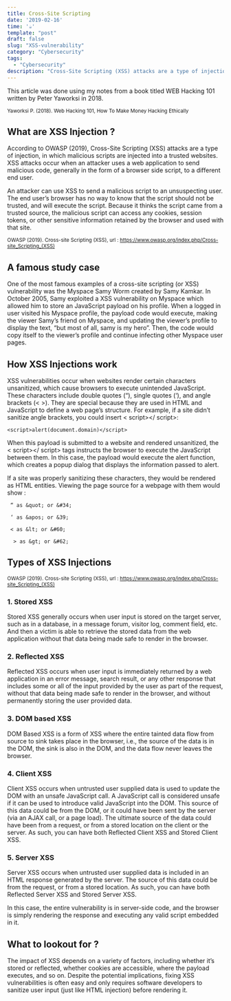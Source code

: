 ```yaml
---
title: Cross-Site Scripting
date: '2019-02-16'
time: '☕️'
template: "post"
draft: false
slug: "XSS-vulnerability"
category: "Cybersecurity"
tags:
  - "Cybersecurity"
description: "Cross-Site Scripting (XSS) attacks are a type of injection, in which malicious scripts are injected into a trusted websites. XSS attacks occur when an attacker uses a web application to send malicious code, generally in the form of a browser side script, to a different end user."
---
```


This article was done using my notes from a book titled WEB Hacking 101 written by Peter Yaworksi in 2018.

<sub>Yaworksi P. (2018). Web Hacking 101, How To Make Money Hacking Ethically</sub>

## What are XSS Injection ?

According to OWASP (2019), Cross-Site Scripting (XSS) attacks are a type of injection, in which malicious scripts are injected into a trusted websites. XSS attacks occur when an attacker uses a web application to send malicious code, generally in the form of a browser side script, to a different end user.

An attacker can use XSS to send a malicious script to an unsuspecting user. The end user’s browser has no way to know that the script should not be trusted, and will execute the script. Because it thinks the script came from a trusted source, the malicious script can access any cookies, session tokens, or other sensitive information retained by the browser and used with that site.

<sub>OWASP (2019). Cross-site Scripting (XSS), url : https://www.owasp.org/index.php/Cross-site_Scripting_(XSS)</sub>

## A famous study case

One of the most famous examples of a cross-site scripting (or XSS) vulnerability was
the Myspace Samy Worm created by Samy Kamkar. In October 2005, Samy exploited
a XSS vulnerability on Myspace which allowed him to store an JavaScript payload on
his profile. When a logged in user visited his Myspace profile, the payload code would
execute, making the viewer Samy’s friend on Myspace, and updating the viewer’s profile
to display the text, “but most of all, samy is my hero”. Then, the code would copy itself
to the viewer’s profile and continue infecting other Myspace user pages.

## How XSS Injections work

XSS vulnerabilities occur when websites render certain characters unsanitized,
which cause browsers to execute unintended JavaScript. These characters include double
quotes (“), single quotes (‘), and angle brackets (< >). They are special because they are
used in HTML and JavaScript to define a web page’s structure. For example, if a site didn’t
sanitize angle brackets, you could insert < script></ script>:

```
<script>alert(document.domain)</script>
```

When this payload is submitted to a website and rendered unsanitized, the < script></ script>
tags instructs the browser to execute the JavaScript between them. In this case, the
payload would execute the alert function, which creates a popup dialog that displays
the information passed to alert.

If a site was properly sanitizing these characters, they would be rendered as HTML
entities. Viewing the page source for a webpage with them would show :

```
 “ as &quot; or &#34;

 ‘ as &apos; or &39;

 < as &lt; or &#60;

  > as &gt; or &#62;
```

## Types of XSS Injections

<sub>OWASP (2019). Cross-site Scripting (XSS), url : https://www.owasp.org/index.php/Cross-site_Scripting_(XSS)</sub>

### 1. Stored XSS

Stored XSS generally occurs when user input is stored on the target server, such as in a database, in a message forum, visitor log, comment field, etc. And then a victim is able to retrieve the stored data from the web application without that data being made safe to render in the browser.

### 2. Reflected XSS

Reflected XSS occurs when user input is immediately returned by a web application in an error message, search result, or any other response that includes some or all of the input provided by the user as part of the request, without that data being made safe to render in the browser, and without permanently storing the user provided data.

### 3. DOM based XSS

DOM Based XSS is a form of XSS where the entire tainted data flow from source to sink takes place in the browser, i.e., the source of the data is in the DOM, the sink is also in the DOM, and the data flow never leaves the browser.

### 4. Client XSS

Client XSS occurs when untrusted user supplied data is used to update the DOM with an unsafe JavaScript call. A JavaScript call is considered unsafe if it can be used to introduce valid JavaScript into the DOM. This source of this data could be from the DOM, or it could have been sent by the server (via an AJAX call, or a page load). The ultimate source of the data could have been from a request, or from a stored location on the client or the server. As such, you can have both Reflected Client XSS and Stored Client XSS.

### 5. Server XSS

Server XSS occurs when untrusted user supplied data is included in an HTML response generated by the server. The source of this data could be from the request, or from a stored location. As such, you can have both Reflected Server XSS and Stored Server XSS.

In this case, the entire vulnerability is in server-side code, and the browser is simply rendering the response and executing any valid script embedded in it.

## What to lookout for ?

The impact of XSS depends on a variety of factors, including whether it’s stored or
reflected, whether cookies are accessible, where the payload executes, and so on.
Despite the potential implications, fixing XSS vulnerabilities is often easy and only
requires software developers to sanitize user input (just like HTML injection) before
rendering it.
